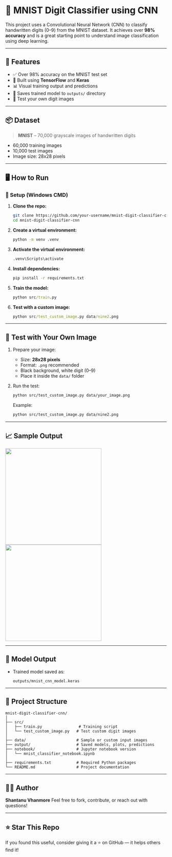 ````markdown
````
# 🧠 MNIST Digit Classifier using CNN

This project uses a Convolutional Neural Network (CNN) to classify handwritten digits (0–9) from the MNIST dataset. It achieves over **98% accuracy** and is a great starting point to understand image classification using deep learning.

---

## 📌 Features

- ✅ Over 98% accuracy on the MNIST test set  
- 🧱 Built using **TensorFlow** and **Keras**  
- 📊 Visual training output and predictions  
- 💾 Saves trained model to `outputs/` directory  
- 🧪 Test your own digit images

---

## 📦 Dataset

> **MNIST** – 70,000 grayscale images of handwritten digits  
- 60,000 training images  
- 10,000 test images  
- Image size: 28x28 pixels

---
## 🖥️ How to Run

### 🔧 Setup (Windows CMD)

1. **Clone the repo:**
   ```bash
   git clone https://github.com/your-username/mnist-digit-classifier-cnn.git
   cd mnist-digit-classifier-cnn

2. **Create a virtual environment:**

   ```cmd
   python -m venv .venv
   ```

3. **Activate the virtual environment:**

   ```cmd
   .venv\Scripts\activate
   ```

4. **Install dependencies:**

   ```cmd
   pip install -r requirements.txt
   ```

5. **Train the model:**

   ```cmd
   python src/train.py
   ```

6. **Test with a custom image:**

   ```cmd
   python src/test_custom_image.py data/nine2.png
   ```

---

## 🧪 Test with Your Own Image

1. Prepare your image:

   * Size: **28x28 pixels**
   * Format: `.png` recommended
   * Black background, white digit (0–9)
   * Place it inside the `data/` folder

2. Run the test:

   ```bash
   python src/test_custom_image.py data/your_image.png
   ```

   Example:

   ```bash
   python src/test_custom_image.py data/nine2.png
   ```

---

## 📈 Sample Output

<p float="left">
  <img src="outputs/accuracy_plot.png" width="300" />
  <img src="outputs/sample_prediction_0.png" width="300" />
</p>

---

## 💾 Model Output

* Trained model saved as:

  ```
  outputs/mnist_cnn_model.keras
  ```

---

## 📁 Project Structure

```
mnist-digit-classifier-cnn/
│
├── src/
│   ├── train.py                # Training script
│   └── test_custom_image.py   # Test custom digit images
│
├── data/                      # Sample or custom input images
├── output/                    # Saved models, plots, predictions
├── notebook/                  # Jupyter notebook version
│   └── mnist_classifier_notebook.ipynb
│
├── requirements.txt           # Required Python packages
└── README.md                  # Project documentation
```

---

## 👨‍💻 Author

**Shantanu Vhanmore**
Feel free to fork, contribute, or reach out with questions!

---

## ⭐️ Star This Repo

If you found this useful, consider giving it a ⭐️ on GitHub — it helps others find it!

```